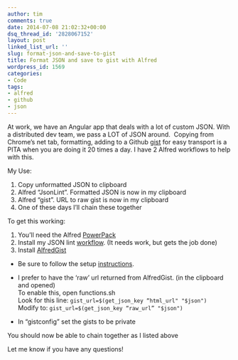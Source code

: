 ```yaml
---
author: tim
comments: true
date: 2014-07-08 21:02:32+00:00
dsq_thread_id: '2828067152'
layout: post
linked_list_url: ''
slug: format-json-and-save-to-gist
title: Format JSON and save to gist with Alfred
wordpress_id: 1569
categories:
- Code
tags:
- alfred
- github
- json
---
```


At work, we have an Angular app that deals with a lot of custom JSON. With a
distributed dev team, we pass a LOT of JSON around.  Copying from Chrome’s net
tab, formatting, adding to a Github [gist](https://gist.github.com/) for easy
transport is a PITA when you are doing it 20 times a day. I have 2 Alfred
workflows to help with this.

My Use:

  1. Copy unformatted JSON to clipboard
  2. Alfred “JsonLint”. Formatted JSON is now in my clipboard
  3. Alfred “gist”. URL to raw gist is now in my clipboard
  4. One of these days I’ll chain these together

To get this working:

  1. You’ll need the Alfred [PowerPack](http://www.alfredapp.com/powerpack/)
  2. Install my JSON lint [workflow](https://github.com/broderboy/AlfredJsonLint/blob/master/Json%20Lint.alfredworkflow?raw=true). (It needs work, but gets the job done)
  3. Install [AlfredGist](https://github.com/phallstrom/AlfredGist)
  * Be sure to follow the setup [instructions](https://github.com/phallstrom/AlfredGist).
  * I prefer to have the ‘raw’ url returned from AlfredGist. (in the clipboard and opened)  
To enable this, open functions.sh  
Look for this line: ```gist_url=$(get_json_key “html_url" "$json")  ```
Modify to: ```gist_url=$(get_json_key “raw_url” "$json")```

  * In “gistconfig” set the gists to be private

You should now be able to chain together as I listed above

Let me know if you have any questions!
